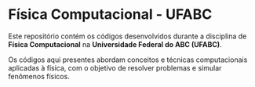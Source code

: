 # Física Computacional - UFABC

Este repositório contém os códigos desenvolvidos durante a disciplina de **Física Computacional** na **Universidade Federal do ABC (UFABC)**.

Os códigos aqui presentes abordam conceitos e técnicas computacionais aplicadas à física, com o objetivo de resolver problemas e simular fenômenos físicos.

